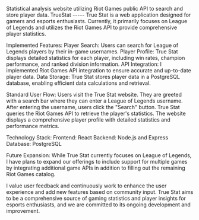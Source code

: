 Statistical analysis website utilizing Riot Games public API to search and store player data.
TrueStat -----
True Stat is a web application designed for gamers and esports enthusiasts. Currently, it primarily focuses on League of Legends and utilizes the Riot Games API to provide comprehensive player statistics. 

Implemented Features:
Player Search: Users can search for League of Legends players by their in-game usernames.
Player Profile: True Stat displays detailed statistics for each player, including win rates, champion performance, and ranked division information.
API Integration: I implemented Riot Games API integration to ensure accurate and up-to-date player data.
Data Storage: True Stat stores player data in a PostgreSQL database, enabling efficient data calculations and retrieval.

Standard User Flow:
Users visit the True Stat website.
They are greeted with a search bar where they can enter a League of Legends username.
After entering the username, users click the "Search" button.
True Stat queries the Riot Games API to retrieve the player's statistics.
The website displays a comprehensive player profile with detailed statistics and performance metrics.

Technology Stack:
Frontend: React
Backend: Node.js and Express
Database: PostgreSQL

Future Expansion: While True Stat currently focuses on League of Legends, I have plans to expand our offerings to include support for multiple games by integrating additional game APIs in addition to
filling out the remaining Riot Games catalog.

I value user feedback and continuously work to enhance the user experience and add new features based on community input.
True Stat aims to be a comprehensive source of gaming statistics and player insights for esports enthusiasts, and we are committed to its ongoing development and improvement.
